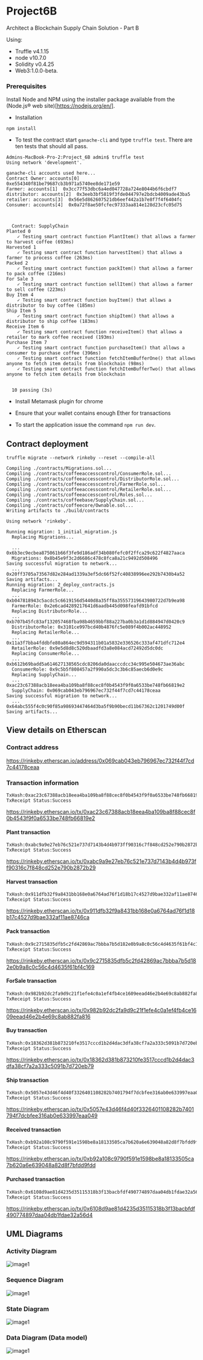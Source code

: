 # Project6B
Architect a Blockchain Supply Chain Solution - Part B

Using:
- Truffle v4.1.15
- node v10.7.0
- Solidity v0.4.25
- Web3:1.0.0-beta.

### Prerequisites

Install Node and NPM using the installer package available from the (Node.js® web site)[https://nodejs.org/en/].

- Installation
```
npm install
```
- To test the contract start ```ganache-cli``` and type ```truffle test```.
There are ten tests that should all pass.

```
Admins-MacBook-Pro-2:Project_6B admin$ truffle test
Using network 'development'.

ganache-cli accounts used here...
Contract Owner: accounts[0]  0xe554340f81be79687cb3b971a5740ee8de171e59
Farmer: accounts[1]  0x3cc77f53dbc6a4ed047728a724e8044b6f6cbdf7
distributor: accounts[2]  0x3eeb3bf5819f3fde044797e2bdcb4009ade43ba5
retailer: accounts[3]  0x56e5d862607521db6eef442a1b7e8f7f4f6404fc
Consumer: accounts[4]  0x0a72f8ae50fcfec97333aa814e128d23cfc05d75



  Contract: SupplyChain
Planted 0
    ✓ Testing smart contract function PlantItem() that allows a farmer to harvest coffee (693ms)
Harvested 1
    ✓ Testing smart contract function harvestItem() that allows a farmer to process coffee (263ms)
Packed 2
    ✓ Testing smart contract function packItem() that allows a farmer to pack coffee (216ms)
For Sale 3
    ✓ Testing smart contract function sellItem() that allows a farmer to sell coffee (223ms)
Buy Item 4
    ✓ Testing smart contract function buyItem() that allows a distributor to buy coffee (185ms)
Ship Item 5
    ✓ Testing smart contract function shipItem() that allows a distributor to ship coffee (183ms)
Receive Item 6
    ✓ Testing smart contract function receiveItem() that allows a retailer to mark coffee received (193ms)
Purchase Item 7
    ✓ Testing smart contract function purchaseItem() that allows a consumer to purchase coffee (396ms)
    ✓ Testing smart contract function fetchItemBufferOne() that allows anyone to fetch item details from blockchain (98ms)
    ✓ Testing smart contract function fetchItemBufferTwo() that allows anyone to fetch item details from blockchain


  10 passing (3s)

```
- Install Metamask plugin for chrome

- Ensure that your wallet contains enough Ether for transactions

- To start the application issue the command  ```npm run dev```.

## Contract deployment
```
truffle migrate --network rinkeby --reset --compile-all

Compiling ./contracts/Migrations.sol...
Compiling ./contracts/coffeeaccesscontrol/ConsumerRole.sol...
Compiling ./contracts/coffeeaccesscontrol/DistributorRole.sol...
Compiling ./contracts/coffeeaccesscontrol/FarmerRole.sol...
Compiling ./contracts/coffeeaccesscontrol/RetailerRole.sol...
Compiling ./contracts/coffeeaccesscontrol/Roles.sol...
Compiling ./contracts/coffeebase/SupplyChain.sol...
Compiling ./contracts/coffeecore/Ownable.sol...
Writing artifacts to ./build/contracts

Using network 'rinkeby'.

Running migration: 1_initial_migration.js
  Replacing Migrations...

  ... 0x6b3ec9ecbea875061b66f3fe9d186adf34b080fefc0f2ffca29c622f4827aaca
  Migrations: 0x8b45e9f3c2d6686c478c8fca8a21c9492d508496
Saving successful migration to network...
  ... 0x20ff3705a73567d82e284ad1339a3ef5dc66f52fc40838996ee292b7430b4a52
Saving artifacts...
Running migration: 2_deploy_contracts.js
  Replacing FarmerRole...
  ... 0xb047818943c5acdc5c6619156d5440d8a35ff8a35557319643980722d7b9ea98
  FarmerRole: 0x2e6cad4289217641d6aadb445d098feafd91bfcd
  Replacing DistributorRole...
  ... 0xb707b45fc83af132057468fba98b4659bbf88a227ba0b3a1d1d884947d0420c9
  DistributorRole: 0x3101ce997bcd40b4876fc5e089f4b002ac448952
  Replacing RetailerRole...
  ... 0x11a3f7bba4fddbfe80a864ec9d594311b01a5832e336526c333af471dfc712e4
  RetailerRole: 0x9e5d8d8c520dbaadfd3a8e084acd72492d5dc0dc
  Replacing ConsumerRole...
  ... 0xb612b69badd5a614627138565cdc8206da0daacccdcc34c995e504673ae36abc
  ConsumerRole: 0x9c5b5f808457a2f990a5dc3c3b6c85aecb6d0e9c
  Replacing SupplyChain...
  ... 0xac23c67388acb18eea4ba109ba8f88cec8f0b4543f9f0a6533be748fb66819e2
  SupplyChain: 0x069cab043eb796967ec732f44f7cd7c44178ceaa
Saving successful migration to network...
  ... 0x64abc555f4c0c90f85a98693447464d3ba5f9b90becd11b67362c1201749d00f
Saving artifacts...

```
## View details on Etherscan
### Contract address
https://rinkeby.etherscan.io/address/0x069cab043eb796967ec732f44f7cd7c44178ceaa

### Transaction information
```
TxHash:0xac23c67388acb18eea4ba109ba8f88cec8f0b4543f9f0a6533be748fb66819e2
TxReceipt Status:Success
```
https://rinkeby.etherscan.io/tx/0xac23c67388acb18eea4ba109ba8f88cec8f0b4543f9f0a6533be748fb66819e2


#### Plant transaction
```
TxHash:0xabc9a9e27eb76c521e737d7143b4d4b973ff90316c7f848cd252e790b2872b29
TxReceipt Status:Success
```
https://rinkeby.etherscan.io/tx/0xabc9a9e27eb76c521e737d7143b4d4b973ff90316c7f848cd252e790b2872b29

#### Harvest transaction
```
TxHash:0x911dfb32f9a8431bb168e0a6764ad76f1d18b17c4527d9bae332af11ae8746ca
TxReceipt Status:Success
```
https://rinkeby.etherscan.io/tx/0x911dfb32f9a8431bb168e0a6764ad76f1d18b17c4527d9bae332af11ae8746ca

#### Pack transaction
```
TxHash:0x9c2715835dfb5c2fd42869ac7bbba7b5d182e0b9a8c0c56c4d4635f61bf4c169
TxReceipt Status:Success
```
https://rinkeby.etherscan.io/tx/0x9c2715835dfb5c2fd42869ac7bbba7b5d182e0b9a8c0c56c4d4635f61bf4c169

#### ForSale transaction
```
TxHash:0x982b92dc2fa9d9c21f1efe4c0a1ef4fb4ce1609eead46e2b4e69c8ab882fa816
TxReceipt Status:Success
```
https://rinkeby.etherscan.io/tx/0x982b92dc2fa9d9c21f1efe4c0a1ef4fb4ce1609eead46e2b4e69c8ab882fa816

#### Buy transaction
```
TxHash:0x18362d381b873210fe3517cccd1b2d4dac3dfa38cf7a2a333c5091b7d720eb79
TxReceipt Status:Success
```
https://rinkeby.etherscan.io/tx/0x18362d381b873210fe3517cccd1b2d4dac3dfa38cf7a2a333c5091b7d720eb79

#### Ship transaction
```
TxHash:0x5057e43d46f4d40f3326401108282b7401794f7dcbfee316ab0e633997eaa049
TxReceipt Status:Success
```
https://rinkeby.etherscan.io/tx/0x5057e43d46f4d40f3326401108282b7401794f7dcbfee316ab0e633997eaa049

#### Received transaction
```
TxHash:0xb92a108c9790f591e1598be8a18133505ca7b620a6e639048a82d8f7bfdd9fdd
TxReceipt Status:Success
```
https://rinkeby.etherscan.io/tx/0xb92a108c9790f591e1598be8a18133505ca7b620a6e639048a82d8f7bfdd9fdd

#### Purchased transaction
```
TxHash:0x6108d9ae81d4235d35115318b3f13bacbfdf490774897daa04db1fdae32a56d4
TxReceipt Status:Success
```
https://rinkeby.etherscan.io/tx/0x6108d9ae81d4235d35115318b3f13bacbfdf490774897daa04db1fdae32a56d4


## UML Diagrams

### Activity Diagram
![image1](./images/Activity.png)

### Sequence Diagram
![image1](./images/Sequence.png)

### State Diagram
![image1](./images/State.png)

### Data Diagram (Data model)
![image1](./images/Data.png)
